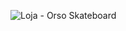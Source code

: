 ![Loja - Orso Skateboard](https://github.com/caaiofeerreira/loja-orsoskateboard/assets/156632875/64ffef79-26df-4403-85f3-208ae1fdf4b4)
